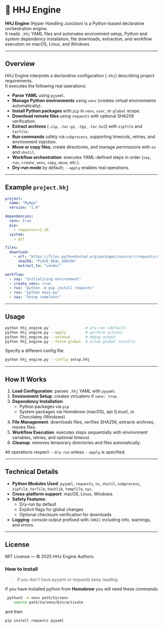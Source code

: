 # 🧩 HHJ Engine

**HHJ Engine** (Hyper Handling Junction) is a Python-based declarative orchestration engine.  
It reads `.hhj` YAML files and automates environment setup, Python and system dependency installation, file downloads, extraction, and workflow execution on macOS, Linux, and Windows.

---

## Overview

HHJ Engine interprets a declarative configuration (`.hhj`) describing project requirements.  
It executes the following real operations:

- **Parse YAML** using `pyyaml`.
- **Manage Python environments** using `venv` (creates virtual environments automatically).
- **Install Python packages** with `pip` in `venv`, `user`, or `global` scope.
- **Download remote files** using `requests` with optional SHA256 verification.
- **Extract archives** (`.zip`, `.tar.gz`, `.tgz`, `.tar.bz2`) with `zipfile` and `tarfile`.
- **Run commands** safely via `subprocess`, supporting timeouts, retries, and environment injection.
- **Move or copy files**, create directories, and manage permissions with `os` and `shutil`.
- **Workflow orchestration**: executes YAML-defined steps in order (`say`, `run`, `create_venv`, `copy`, `move`, etc.).
- **Dry-run mode** by default; `--apply` enables real operations.

---

## Example `project.hhj`

```yaml
project:
  name: "MyApp"
  version: "1.0"

dependencies:
  venv: true
  pip:
    - requests>=2.30
  system:
    - git

files:
  download:
    - url: "https://files.pythonhosted.org/packages/source/r/requests/requests-2.31.0.tar.gz"
      sha256: "PLACE_REAL_SHA256"
      extract_to: "vendor"

workflow:
  - say: "Initializing environment"
  - create_venv: true
  - run: "python -m pip install requests"
  - run: "python main.py"
  - say: "Setup complete!"
```

---

## Usage

```bash
python hhj_engine.py                 # dry-run (default)
python hhj_engine.py --apply         # perform actions
python hhj_engine.py --verbose       # debug output
python hhj_engine.py --force-global  # allow global installs
```

Specify a different config file:

```bash
python hhj_engine.py --config setup.hhj
```

---

## How It Works

1. **Load Configuration**: parses `.hhj` YAML with `pyyaml`.
2. **Environment Setup**: creates virtualenv if `venv: true`.
3. **Dependency Installation**:
   - Python packages via `pip`
   - System packages via Homebrew (macOS), apt (Linux), or Chocolatey (Windows)
4. **File Management**: downloads files, verifies SHA256, extracts archives, moves files.
5. **Workflow Execution**: executes steps sequentially with environment variables, retries, and optional timeout.
6. **Cleanup**: removes temporary directories and files automatically.

All operations respect `--dry-run` unless `--apply` is specified.

---

## Technical Details

- **Python Modules Used**: `pyyaml`, `requests`, `os`, `shutil`, `subprocess`, `zipfile`, `tarfile`, `hashlib`, `tempfile`, `sys`.
- **Cross-platform support**: macOS, Linux, Windows.
- **Safety Features**:
  - Dry-run by default
  - Explicit flags for global changes
  - Optional checksum verification for downloads
- **Logging**: console output prefixed with `[HHJ]` including info, warnings, and errors.

---

## License

MIT License — © 2025 HHJ Engine Authors.

### How to install
> if you don't have pyyaml or requests keep reading

If you have installed python from **Homebrew** you will need these commands
```bash
 python3 -m venv path/to/venv
    source path/to/venv/bin/activate
```
and then
```bash
pip install requests pyyaml
